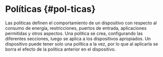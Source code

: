 # Políticas {#pol-ticas}

Las políticas definen el comportamiento de un dispositivo con respecto al consumo de energía, restricciones, puertos de entrada, aplicaciones permitidas y otros aspectos. Una política se crea, configurando las diferentes secciones, luego se aplica a los dispositivos apropiados. Un dispositivo puede tener solo una política a la vez, por lo que al aplicarla se borra el efecto de la política anterior en el dispositivo.